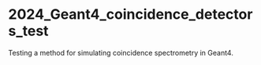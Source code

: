 # 2024_Geant4_coincidence_detectors_test
Testing a method for simulating coincidence spectrometry in Geant4. 
